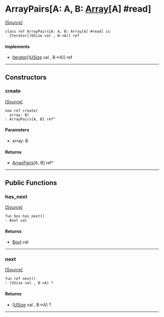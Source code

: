 # ArrayPairs\[A: A, B: [Array](builtin-Array.md)\[A\] #read\]
<span class="source-link">[[Source]](src/builtin/array.md#L-0-978)</span>
```pony
class ref ArrayPairs[A: A, B: Array[A] #read] is
  Iterator[(USize val , B->A)] ref
```

#### Implements

* [Iterator](builtin-Iterator.md)\[([USize](builtin-USize.md) val , B->A)\] ref

---

## Constructors

### create
<span class="source-link">[[Source]](src/builtin/array.md#L-0-982)</span>


```pony
new ref create(
  array: B)
: ArrayPairs[A, B] ref^
```
#### Parameters

*   array: B

#### Returns

* [ArrayPairs](builtin-ArrayPairs.md)\[A, B\] ref^

---

## Public Functions

### has_next
<span class="source-link">[[Source]](src/builtin/array.md#L-0-986)</span>


```pony
fun box has_next()
: Bool val
```

#### Returns

* [Bool](builtin-Bool.md) val

---

### next
<span class="source-link">[[Source]](src/builtin/array.md#L-0-989)</span>


```pony
fun ref next()
: (USize val , B->A) ?
```

#### Returns

* ([USize](builtin-USize.md) val , B->A) ?

---

